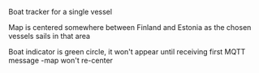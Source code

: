 Boat tracker for a single vessel

Map is centered somewhere between Finland and Estonia as the chosen vessels sails in that area

Boat indicator is green circle, it won't appear until receiving first MQTT message
-map won't re-center